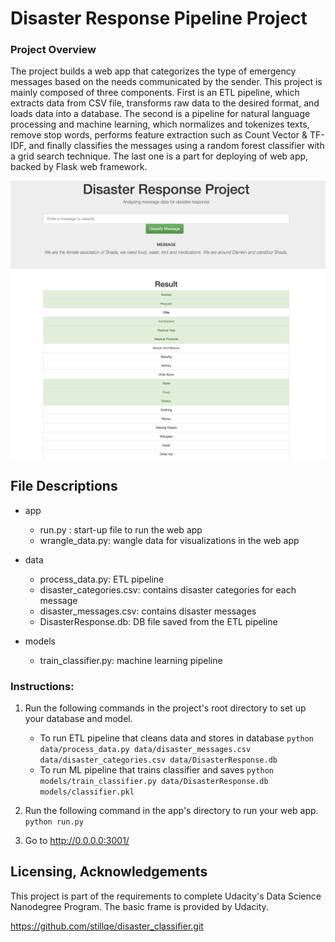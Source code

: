 # Disaster Response Pipeline Project
### Project Overview
The project builds a web app that categorizes the type of emergency messages based on the needs communicated by the sender. 
This project is mainly composed of three components.
First is an ETL pipeline, which extracts data from CSV file, transforms raw data to the desired format, and loads data into a database. 
The second is a pipeline for natural language processing and machine learning, 
which normalizes and tokenizes texts, remove stop words, performs feature extraction such as Count Vector & TF-IDF, 
and finally classifies the messages using a random forest classifier with a grid search technique.
The last one is a part for deploying of web app, backed by Flask web framework. 

![](Screen-shot-web-app.png) 

   
## File Descriptions
- app
    - run.py : start-up file to run the web app
    - wrangle_data.py: wangle data for visualizations in the web app
- data
    - process_data.py: ETL pipeline
    - disaster_categories.csv: contains disaster categories for each message
    - disaster_messages.csv: contains disaster messages
    - DisasterResponse.db: DB file saved from the ETL pipeline
    
    
- models
    - train_classifier.py: machine learning pipeline

### Instructions:
1. Run the following commands in the project's root directory to set up your database and model.

    - To run ETL pipeline that cleans data and stores in database
        `python data/process_data.py data/disaster_messages.csv data/disaster_categories.csv data/DisasterResponse.db`
    - To run ML pipeline that trains classifier and saves
        `python models/train_classifier.py data/DisasterResponse.db models/classifier.pkl`

2. Run the following command in the app's directory to run your web app.
    `python run.py`

3. Go to http://0.0.0.0:3001/

## Licensing, Acknowledgements
This project is part of the requirements to complete Udacity's Data Science Nanodegree Program. 
The basic frame is provided by Udacity.

https://github.com/stillqe/disaster_classifier.git